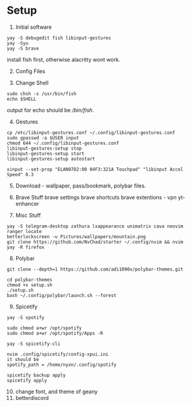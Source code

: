 # Setup

1. Initial software
```
yay -S debugedit fish libinput-gestures
yay -Syu
yay -S brave
```
install fish first, otherwise alacritty wont work. 

2. Config Files

3. Change Shell
```
sudo chsh -s /usr/bin/fish
echo $SHELL
```
output for echo should be */bin/fish*.

4. Gestures
```
cp /etc/libinput-gestures.conf ~/.config/libinput-gestures.conf
sudo gpasswd -a $USER input
chmod 644 ~/.config/libinput-gestures.conf
libinput-gestures-setup stop
libinput-gestures-setup start
libinput-gestures-setup autostart

xinput --set-prop "ELAN07D2:00 04F3:321A Touchpad" "libinput Accel Speed" 0.3
```

5. Download - wallpaper, pass/bookmark, polybar files. 

6. Brave Stuff
brave settings
brave shortcuts
brave extentions - vpn yt-enhancer

7. Misc Stuff
```
yay -S telegram-desktop zathura lxappearance unimatrix cava neovim ranger locate
betterlockscreen -u Pictures/wallpapers/mountain.png
git clone https://github.com/NvChad/starter ~/.config/nvim && nvim
yay -R firefox
```

8. Polybar
```
git clone --depth=1 https://github.com/adi1090x/polybar-themes.git

cd polybar-themes
chmod +x setup.sh
./setup.sh
bash ~/.config/polybar/launch.sh --forest
```

9. Spicetify
```
yay -S spotify

sudo chmod a+wr /opt/spotify
sudo chmod a+wr /opt/spotify/Apps -R

yay -S spicetify-cli

nvim .config/spicetify/config-xpui.ini
it should be 
spotify_path = /home/nyxn/.config/spotify

spicetify backup apply      
spicetify apply
```

10. change font, and theme of geany
11. betterdiscord
